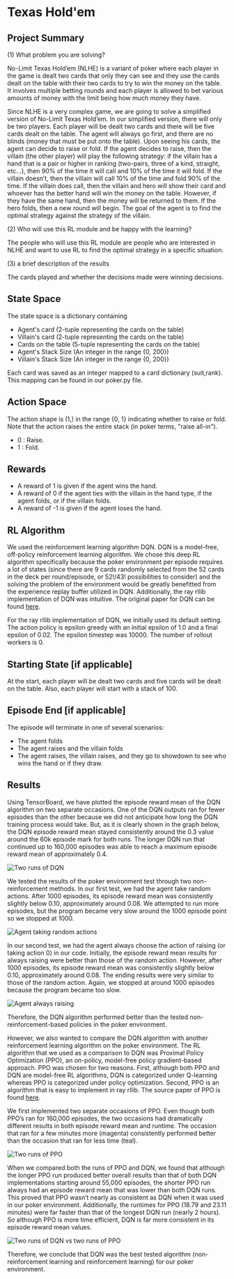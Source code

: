 # Texas Hold'em
## Project Summary
<!-- Around 200 Words -->
<!-- Cover (1) What problem you are solving, (2) Who will use this RL module and be happy with the learning, and (3) a brief description of the results -->
(1) What problem you are solving?

No-Limit Texas Hold’em (NLHE) is a variant of poker where each player in the game is dealt two cards that only they can see and they use the cards dealt on the table with their two cards to try to win the money on the table. It involves multiple betting rounds and each player is allowed to bet various amounts of money with the limit being how much money they have.

Since NLHE is a very complex game, we are going to solve a simplified version of No-Limit Texas Hold’em. In our simplified version, there will only be two players. Each player will be dealt two cards and there will be five cards dealt on the table. The agent will always go first, and there are no blinds (money that must be put onto the table). Upon seeing his cards, the agent can decide to raise or fold. If the agent decides to raise, then the villain (the other player) will play the following strategy: if the villain has a hand that is a pair or higher in ranking (two-pairs, three of a kind, straight, etc…), then 90% of the time it will call and 10% of the time it will fold. If the villain doesn’t, then the villain will call 10% of the time and fold 90% of the time. If the villain does call, then the villain and hero will show their card and whoever has the better hand will win the money on the table. However, if they have the same hand, then the money will be returned to them. If the hero folds, then a new round will begin. The goal of the agent is to find the optimal strategy against the strategy of the villain. 


(2) Who will use this RL module and be happy with the learning?

The people who will use this RL module are people who are interested in NLHE and want to use RL to find the optimal strategy in a specific situation. 

(3) a brief description of the results

The cards played and whether the decisions made were winning decisions.


## State Space
<!-- See the Cart Pole Env example https://gymnasium.farama.org/environments/classic_control/cart_pole/ -->
The state space is a dictionary containing 
- Agent's card (2-tuple representing the cards on the table)
- Villain's card (2-tuple representing the cards on the table)
- Cards on the table (5-tuple representing the cards on the table)
- Agent's Stack Size (An integer in the range {0, 200}) 
- Villain's Stack Size (An integer in the range {0, 200})

Each card was saved as an integer mapped to a card dictionary (suit,rank).  This mapping can be found in our poker.py file.

## Action Space
<!-- See the Cart Pole Env example https://gymnasium.farama.org/environments/classic_control/cart_pole/ -->
The action shape is (1,) in the range {0, 1} indicating whether to raise or fold. Note that the action raises the entire stack (in poker terms, "raise all-in"). 
- 0 : Raise.
- 1 : Fold.
## Rewards
<!-- See the Cart Pole Env example https://gymnasium.farama.org/environments/classic_control/cart_pole/ -->
- A reward of 1 is given if the agent wins the hand.
- A reward of 0 if the agent ties with the villain in the hand type, if the agent folds, or if the villain folds.
- A reward of -1 is given if the agent loses the hand.

## RL Algorithm 
We used the reinforcement learning algorithm DQN. DQN is a model-free, off-policy reinforcement learning algorithm. We chose this deep RL algorithm specifically because the poker environment per episode requires a lot of states (since there are 9 cards randomly selected from the 52 cards in the deck per round/episode, or 52!/43! possibilities to consider) and the solving the problem of the environment would be greatly benefitted from the experience replay buffer utilized in DQN.  Additionally, the ray rllib implementation of DQN was intuitive.   The original paper for DQN can be found [here](https://arxiv.org/pdf/1312.5602.pdf). 

For the ray rllib implementation of DQN, we initially used its default setting. The action policy is epsilon greedy with an initial epsilon of 1.0 and a final epsilon of 0.02. The epsilon timestep was 10000. The number of rollout workers is 0. 

## Starting State [if applicable]
<!-- See the Cart Pole Env example https://gymnasium.farama.org/environments/classic_control/cart_pole/ -->
At the start, each player will be dealt two cards and five cards will be dealt on the table. Also, each player will start with a stack of 100. 

## Episode End [if applicable]
<!-- See the Cart Pole Env example https://gymnasium.farama.org/environments/classic_control/cart_pole/ -->
The episode will terminate in one of several scenarios: 
- The agent folds
- The agent raises and the villain folds
- The agent raises, the villain raises, and they go to showdown to see who wins the hand or if they draw.  

## Results
Using TensorBoard, we have plotted the episode reward mean of the DQN algorithm on two separate occasions.  One of the DQN outputs ran for fewer episodes than the other because we did not anticipate how long the DQN training process would take.  But, as it is clearly shown in the graph below, the DQN episode reward mean stayed consistently around the 0.3 value around the 60k episode mark for both runs. The longer DQN run that continued up to 160,000 episodes was able to reach a maximum episode reward mean of approximately 0.4.

![Two runs of DQN](/images/Two_runs_of_DQN.png)

We tested the results of the poker environment test through two non-reinforcement methods.  In our first test, we had the agent take random actions.  After 1000 episodes, its episode reward mean was consistently slightly below 0.10, approximately around 0.08. We attempted to run more episodes, but the program became very slow around the 1000 episode point so we stopped at 1000.

![Agent taking random actions](/images/Agent_Taking_Random_Actions2.png)

In our second test, we had the agent always choose the action of raising (or taking action 0) in our code. Initially, the episode reward mean results for always raising were better than those of the random action.  However, after 1000 episodes, its episode reward mean was consistently slightly below 0.10, approximately around 0.08.  The ending results were very similar to those of the random action. Again, we stopped at around 1000 episodes because the program became too slow.

![Agent always raising](/images/Agent_Always_Raising2.png)

Therefore, the DQN algorithm performed better than the tested non-reinforcement-based policies in the poker environment.  

However, we also wanted to compare the DQN algorithm with another reinforcement learning algorithm on the poker environment.  The RL algorithm that we used as a comparison to DQN was Proximal Policy Optimization (PPO), an on-policy, model-free policy gradient-based approach.  PPO was chosen for two reasons.  First, although both PPO and DQN are model-free RL algorithms, DQN is categorized under Q-learning whereas PPO is categorized under policy optimization.  Second, PPO is an algorithm that is easy to implement in ray rllib.  The source paper of PPO is found [here](https://arxiv.org/pdf/1707.06347.pdf).

We first implemented two separate occasions of PPO.  Even though both PPO’s ran for 160,000 episodes, the two occasions had dramatically different results in both episode reward mean and runtime.  The occasion that ran for a few minutes more (magenta) consistently performed better than the occasion that ran for less time (teal).  

![Two runs of PPO](/images/Two_runs_of_PPO.png)

When we compared both the runs of PPO and DQN, we found that although the longer PPO run produced better overall results than that of both DQN implementations starting around 55,000 episodes, the shorter PPO run always had an episode reward mean that was lower than both DQN runs.  This proved that PPO wasn’t nearly as consistent as DQN when it was used in our poker environment.  Additionally, the runtimes for PPO (18.79 and 23.11 minutes) were far faster than that of the longest DQN run (nearly 2 hours).  So although PPO is more time efficient, DQN is far more consistent in its episode reward mean values.

![Two runs of DQN vs two runs of PPO](/images/Two_runs_of_DQN_vs_two_runs_of_PPO.png)

Therefore, we conclude that DQN was the best tested algorithm (non-reinforcement learning and reinforcement learning) for our poker environment.  
